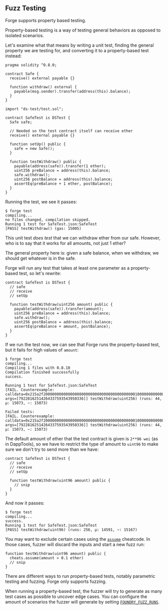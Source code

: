 ## Fuzz Testing

Forge supports property based testing.

Property-based testing is a way of testing general behaviors as opposed to isolated scenarios.

Let's examine what that means by writing a unit test, finding the general property we are testing for, and converting it to a property-based test instead:

```solidity
pragma solidity ^0.8.0;

contract Safe {
  receive() external payable {}

  function withdraw() external {
    payable(msg.sender).transfer(address(this).balance);
  }
}

import "ds-test/test.sol";

contract SafeTest is DSTest {
  Safe safe;

  // Needed so the test contract itself can receive ether
  receive() external payable {}

  function setUp() public {
    safe = new Safe();
  }

  function testWithdraw() public {
    payable(address(safe)).transfer(1 ether);
    uint256 preBalance = address(this).balance;
    safe.withdraw();
    uint256 postBalance = address(this).balance;
    assertEq(preBalance + 1 ether, postBalance);
  }
}
```

Running the test, we see it passes:

```ignore
$ forge test
compiling...
no files changed, compilation skipped.
Running 1 test for SafeTest.json:SafeTest
[PASS] testWithdraw() (gas: 15005)
```

This unit test *does test* that we can withdraw ether from our safe. However, who is to say that it works for all amounts, not just 1 ether?

The general property here is: given a safe balance, when we withdraw, we should get whatever is in the safe.

Forge will run any test that takes at least one parameter as a property-based test, so let's rewrite:

```solidity
contract SafeTest is DSTest {
  // safe
  // receive
  // setUp

  function testWithdraw(uint256 amount) public {
    payable(address(safe)).transfer(amount);
    uint256 preBalance = address(this).balance;
    safe.withdraw();
    uint256 postBalance = address(this).balance;
    assertEq(preBalance + amount, postBalance);
  }
}
```

If we run the test now, we can see that Forge runs the property-based test, but it fails for high values of `amount`:

```ignore
$ forge test
compiling...
Compiling 1 files with 0.8.10
Compilation finished successfully
success.

Running 1 test for SafeTest.json:SafeTest
[FAIL. Counterexample: calldata=0x215a2f200000000000000000000000000000000000000001000000000000000000000000, args=[79228162514264337593543950336]] testWithdraw(uint256) (runs: 44, μ: 15073, ~: 15073)

Failed tests:
[FAIL. Counterexample: calldata=0x215a2f200000000000000000000000000000000000000001000000000000000000000000, args=[79228162514264337593543950336]] testWithdraw(uint256) (runs: 44, μ: 15073, ~: 15073)
```

The default amount of ether that the test contract is given is `2**96 wei` (as in DappTools), so we have to restrict the type of amount to `uint96` to make sure we don't try to send more than we have:

```solidity
contract SafeTest is DSTest {
  // safe
  // receive
  // setUp

  function testWithdraw(uint96 amount) public {
    // snip
  }
}
```

And now it passes:

```ignore
$ forge test
compiling...
success.
Running 1 test for SafeTest.json:SafeTest
[PASS] testWithdraw(uint96) (runs: 256, μ: 14591, ~: 15167)
```

You may want to exclude certain cases using the [`assume`](../reference/cheatcodes.md#assume) cheatcode. In those cases, fuzzer will discard the inputs and start a new fuzz run:

```solidity
function testWithdraw(uint96 amount) public {
  cheats.assume(amount > 0.1 ether)
  // snip
}
```

There are different ways to run property-based tests, notably parametric testing and fuzzing. Forge only supports fuzzing.

When running a property-based test, the fuzzer will try to generate as many test cases as possible to uncover edge cases. You can configure the amount of scenarios the fuzzer will generate by setting [`FOUNDRY_FUZZ_RUNS`](../reference/config.md#fuzz_runs).
